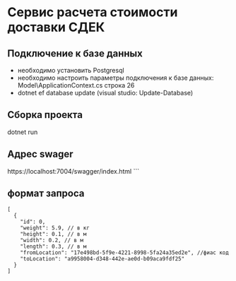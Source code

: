 # Сервис расчета стоимости доставки СДЕК

## Подключение к базе данных
* необходимо установить Postgresql
* необходимо настроить параметры подключения к базе данных: Model\ApplicationContext.cs строка 26
* dotnet ef database update (visual studio: Update-Database)

## Сборка проекта
dotnet run

## Адрес swager
https://localhost:7004/swagger/index.html ```



## формат запроса
```
[
  {
    "id": 0,
    "weight": 5.9, // в кг
    "height": 0.1, // в м
    "width": 0.2, // в м
    "length": 0.3, // в м
    "fromLocation": "17e498bd-5f9e-4221-8998-5fa24a35ed2e", //фиас код
    "toLocation": "a9958004-d348-442e-ae0d-b09aca9fdf25"
  }
] 
```




